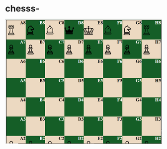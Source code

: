 # chesss-
<a href="https://github.com/Uniquesoul14/chesss-/tree/main/chess"><img src="chess/image.png"></a>
